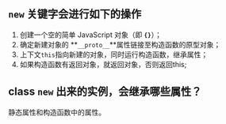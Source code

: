 ## **`new`** 关键字会进行如下的操作

1. 创建一个空的简单 JavaScript 对象（即 **`{}`**）；
2. 确定新建对象的 **`__proto__`**属性链接至构造函数的原型对象；
3. 上下文`this`指向新建的对象，同时运行构造函数，继承属性；
4. 如果构造函数有返回对象，就返回对象，否则返回this;

## class **`new`** 出来的实例，会继承哪些属性？

静态属性和构造函数中的属性。